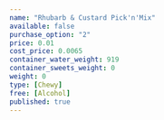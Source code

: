 ```yaml
---
name: "Rhubarb & Custard Pick'n'Mix"
available: false
purchase_option: "2"
price: 0.01
cost_price: 0.0065
container_water_weight: 919
container_sweets_weight: 0
weight: 0
type: [Chewy]
free: [Alcohol]
published: true
---
```

